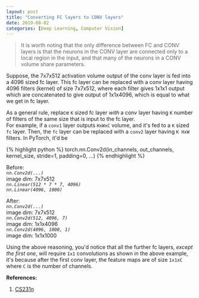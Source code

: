 ```yaml
---
layout: post
title: "Converting FC layers to CONV layers"
date: 2019-08-02
categories: [Deep Learning, Computer Vision]
---
```


> It is worth noting that the only difference between FC and CONV layers is that the neurons in the CONV layer are connected only to a local region in the input, and that many of the neurons in a CONV volume share parameters.

Suppose, the 7x7x512 activation volume output of the conv layer is fed into a 4096 sized fc layer. This fc layer can be replaced with a conv layer having 4096 filters (kernel) of size 7x7x512, where each filter gives 1x1x1 output  which are concatenated to give output of 1x1x4096, which is equal to what we get in fc layer.

As a general rule, replace `K` sized fc layer *with* a conv layer having `K` number of filters of the same size that is input to the fc layer.  
For example, if a `conv1` layer outputs `HxWxC` volume, and it's fed to a `K` sized `fc` layer. Then, the `fc` layer can be replaced with a `conv2` layer having `K HxW` filters. In PyTorch, it'd be 

{% highlight python %}
torch.nn.Conv2d(in_channels, out_channels, kernel_size, stride=1, padding=0, ...)
{% endhighlight %}

Before:  
*`nn.Conv2d(...)`*  
image dim: 7x7x512  
*`nn.Linear(512 * 7 * 7, 4096)`*  
*`nn.Linear(4096, 1000)`*

After:  
*`nn.Conv2d(...)`*  
image dim: 7x7x512  
*`nn.Conv2d(512, 4096, 7)`*  
image dim: 1x1x4096  
*`nn.Conv2d(4096, 1000, 1)`*  
image dim: 1x1x1000

Using the above reasoning, you'd notice that all the further fc layers, *except the first one*, will require `1x1` convolutions as shown in the above example, it's because after the first conv layer, the feature maps are of size `1x1xC` where `C` is the number of channels.


**References:**  
1. [CS231n](http://cs231n.github.io/convolutional-networks/#convert)  